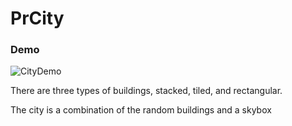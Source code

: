 # PrCity

### Demo

![CityDemo](https://github.com/maherobaid15/PrCity/blob/main/res/city.png)

There are three types of buildings, stacked, tiled, and rectangular.

The city is a combination of the random buildings and a skybox
